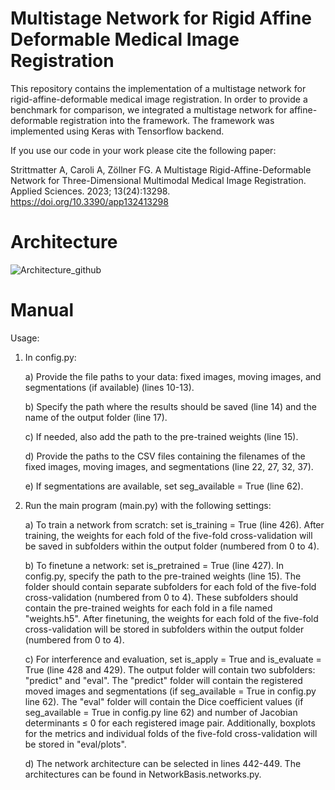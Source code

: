 # Multistage Network for Rigid Affine Deformable Medical Image Registration
This repository contains the implementation of a multistage network for rigid-affine-deformable medical image registration.
In order to provide a benchmark for comparison, we integrated a multistage network for affine-deformable registration into the framework. 
The framework was implemented using Keras with Tensorflow backend.

If you use our code in your work please cite the following paper:

Strittmatter A, Caroli A, Zöllner FG. A Multistage Rigid-Affine-Deformable Network for Three-Dimensional Multimodal Medical Image Registration. Applied Sciences. 2023; 13(24):13298. https://doi.org/10.3390/app132413298 

# Architecture
![Architecture_github](https://github.com/Computer-Assisted-Clinical-Medicine/Multistage_Network_for_Rigid_Affine_Deformable_Medical_Image_Registration/assets/129390849/20de7e14-087d-4e9a-9e39-ddd293ed8b78)

# Manual
Usage:
1. In config.py:
    
   a) Provide the file paths to your data: fixed images, moving images, and segmentations (if available) (lines 10-13).
   
   b) Specify the path where the results should be saved (line 14) and the name of the output folder (line 17).
   
   c) If needed, also add the path to the pre-trained weights (line 15).
   
   d) Provide the paths to the CSV files containing the filenames of the fixed images, moving images, and segmentations (line 22, 27, 32, 37).
   
   e) If segmentations are available, set seg_available = True (line 62).
   
4. Run the main program (main.py) with the following settings:
   
   a) To train a network from scratch: set is_training = True (line 426). After training, the weights for each fold of the five-fold cross-validation will be saved in subfolders within the output folder (numbered from 0 to 4).
   
   b) To finetune a network: set is_pretrained = True (line 427). In config.py, specify the path to the pre-trained weights (line 15). The folder should contain separate subfolders for each fold of the five-fold cross-validation (numbered from 0 to 4). These subfolders should contain the pre-trained weights for each fold in a file named "weights.h5". After finetuning, the weights for each fold of the five-fold cross-validation will be stored in subfolders within the output folder (numbered from 0 to 4).
   
   c) For interference and evaluation, set is_apply = True and is_evaluate = True (line 428 and 429). The output folder will contain two subfolders: "predict" and "eval". The "predict" folder will contain the registered moved images and segmentations (if seg_available = True in config.py line 62). The "eval" folder will contain the Dice coefficient values (if seg_available = True in config.py line 62) and number of Jacobian determinants ≤ 0 for each registered image pair. Additionally, boxplots for the metrics and individual folds of the five-fold cross-validation will be stored in "eval/plots".
   
   d) The network architecture can be selected in lines 442-449. The architectures can be found in NetworkBasis.networks.py. 

